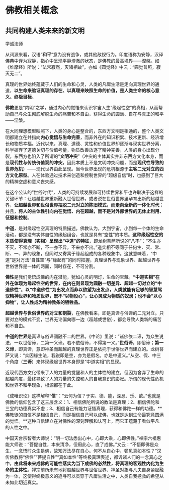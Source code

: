 # 佛教相关概念

## 共同构建人类未来的新文明

学诚法师

从词源来看，汉语“**和平**”意为没有战争，或其他敌视行为。印度语称为安静，汉译佛典中译为寂静，指心中呈现平静澄澈的状态，是佛教的最高境界——涅槃。如《维摩经》所说：“法常寂然，灭诸相故”。亦如《圆觉经》中云：“圆觉普照，寂灭无二”。

真理的世界始终蕴藏于人们的生命和心灵，人类的凡庸生活是走向真理世界的通道，**以生命来验证真理的存在、以真理来映照生命的价值，是人类生命的核心意义、终极目标**。

**佛教**更是“内明”之学，通过内心的觉悟来认识宇宙人生“缘起性空”的真相，从而帮助自己与众生彻底解脱生命的痛苦和不自由，获得生命的圆满、自在与真正的和平——涅槃。


在大同理想模型映照下，人类的身心是整合的，东西方文明是相通的，整个人类文明都建立在并指向**内心觉悟与生命完善**，而非外在的知识积累、技术更新、经济增长和物质幸福。近代以来，真理、道德、灵性和价值世界却逐渐与现实世界分离，科学摒弃了道德关切与价值考量，物质改善放逐了精神完善，人类的身心出现分裂，东西方也陷入了所谓的“**文明冲突**”（冲突的主体其实并非东西方文化本身，而是**现代性与传统价值观的冲突**，因此本质上不是文明冲突问题，而是**现代性导致的世界危机**）——现代世界由此呈现。当今世界出现的危机根源于**主客二元对立的西方文化原型**。人在体验通过技术来创造和控制世界的“超级自信”时，也感到了巨大的精神空虚和意义丧失感。

在这个公认的“世俗时代”，人类的可持续发展和可持续世界和平也许取决于这样的关键环节：让超越世界重新融入世俗世界，或者说在世俗世界里孕育出新的超越世界，**让超越世界和世俗世界摆脱二元对立的陈旧模式，而走向全新的一体化时代**；并且，**将人的主体性引向内在觉悟、内在超越，而不是对外部世界的无休止利用、征服和控制**。

**中道**，是对缘起性空真理的特质描述。佛教认为，大到宇宙，小到每一个体的生命活动，都是没有实体自性的缘起组合，也就是具有“空性”的本质。**这种缘起性空的本质使得真理（实相）呈现出“中道”的特征**，即龙树菩萨所说的“八不”：“不生亦不灭，不常亦不断，不一亦不异，不来亦不出。”道实相不等同于任何生、灭、常、断、一、异的现象，但同时又寄寓于缘起组成的各种现象中。这就意味着，“中道”是对万法“自性空”与“缘起有”的同时把握，真理世界与现象世界、超越世界与世俗世界是一体的两面，同时存在，不可分割。

**佛性**是我们觉悟成佛的内在潜能，犹如心灵的明灯，生命的宝藏。**“中道实相”**在外在体现为缘起性空的世界，在内在则显现为圆融一切差异、超越一切对立的**“中道佛性”**。**以“中道佛性”为出发点而非以欲望为出发点，人类就能有足够的智慧驾驭精神世界和物质世界，既不“以物役心”，让心灵成为物质的奴隶；也不会“以心抑物”，让人性成为精神教条的牺牲品。**

**超越世界与世俗世界的对立和割裂**，在佛教看来，即是真谛与俗谛的二元对立。只要对立的模式不变，世界无论偏向哪一边（超越或世俗），都会导致人类新的痛苦和不自由。

**中道的世界**是真谛与俗谛圆融不二的世界。《中论》里说：“诸佛依二谛，为众生说法，一以世俗谛，二第一义谛。若不依俗谛，不得第一义。”**世俗谛**，即俗谛；**第一义谛**，即真谛，意即神圣而超越的真理世界正是依托于世俗世界而建立的。龙树菩萨又说：“众因缘生法，我说即是空，亦为是假名，亦是中道义。”从空、假、中三个角度（**三谛**）来体现缘起世界本身即是“中道实相”的显现。


近现代西方文化带来了人的力量的觉醒和人的主体性的建立，但因为舍弃了生命的超越向度，最终导致了人的力量的失控和人的自我意识的膨胀。所谓的现代性危机和世界不和平现象，根源都在于此。

《成唯识论》这样解释“**信**”：“云何为信？于实、德、能，深忍、乐、欲。”也就是佛教的信仰包含了这三层含义：1、相信佛陀所说的教法是真理；2、相信佛陀和三宝的功德真实不虚；3、相信自己有能力证悟真理，获得和佛陀一样的功德。**佛教徒的自信不是相信自己，而是相信自己可以成佛，也就是达到生命最究竟圆满的觉悟。**这种自信建立在对佛性的深刻理解和认可上，而它正蕴藏于看似平凡的人性之中。

中国天台宗智者大师说：“明一切法悉出心中，心即大乘，心即佛性。”禅宗六祖惠能大师说：“菩提自性，本来清净，但用此心，直了成佛。”又云：“不悟即佛是众生，一念悟时众生是佛，故知万法尽在自心。何不从自心中，顿见真如本性？”汉传佛教将“佛性”“菩提自性”“真如本性”等终极真理表述，都诉诸人们的一念真心之中，**由此将未来成佛的可能性落实为当下成佛的必然性，将真理的客观性内化为生命的主体性**。禅宗前所未有地将超越世界与世俗世界、神圣对象与凡夫自身紧密融为一体，这使得终极意义的追寻可以贯穿于凡庸生活之中，人类自我拯救的希望从未如此切近真实。





















































